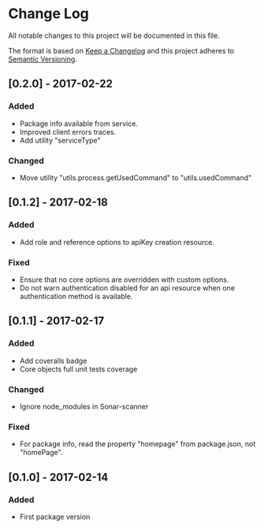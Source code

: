 # Change Log
All notable changes to this project will be documented in this file.

The format is based on [Keep a Changelog](http://keepachangelog.com/) 
and this project adheres to [Semantic Versioning](http://semver.org/).

## [0.2.0] - 2017-02-22
### Added
- Package info available from service.
- Improved client errors traces.
- Add utility "serviceType"

### Changed
- Move utility "utils.process.getUsedCommand" to "utils.usedCommand"

## [0.1.2] - 2017-02-18
### Added
- Add role and reference options to apiKey creation resource.

### Fixed
- Ensure that no core options are overridden with custom options.
- Do not warn authentication disabled for an api resource when one authentication method is available.

## [0.1.1] - 2017-02-17
### Added
- Add coveralls badge
- Core objects full unit tests coverage

### Changed
- Ignore node_modules in Sonar-scanner

### Fixed
- For package info, read the property "homepage" from package.json, not "homePage".

## [0.1.0] - 2017-02-14
### Added
- First package version

